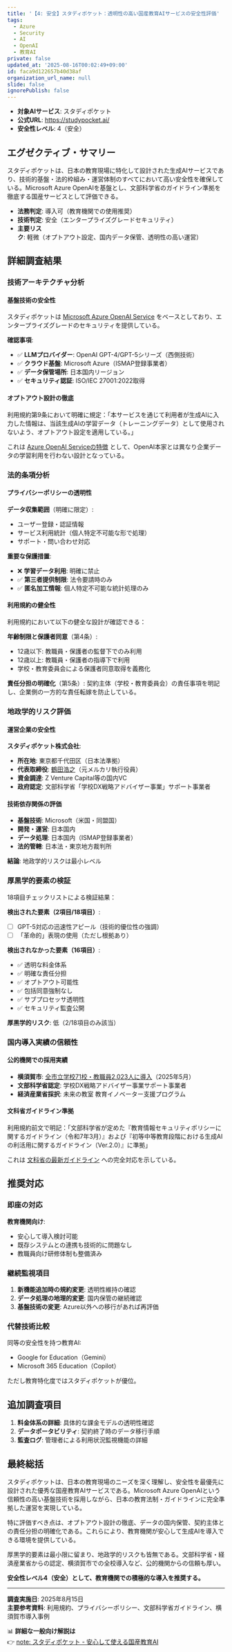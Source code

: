 ```yaml
---
title: '【4: 安全】スタディポケット：透明性の高い国産教育AIサービスの安全性評価'
tags:
  - Azure
  - Security
  - AI
  - OpenAI
  - 教育AI
private: false
updated_at: '2025-08-16T00:02:49+09:00'
id: faca9d122657b40d38af
organization_url_name: null
slide: false
ignorePublish: false
---
```


- **対象AIサービス**: スタディポケット
- **公式URL**: https://studypocket.ai/
- **安全性レベル**: 4（安全）

## エグゼクティブ・サマリー

スタディポケットは、日本の教育現場に特化して設計された生成AIサービスであり、技術的基盤・法的枠組み・運営体制のすべてにおいて高い安全性を確保している。Microsoft Azure OpenAIを基盤とし、文部科学省のガイドライン準拠を徹底する国産サービスとして評価できる。

- **法務判定**: 導入可（教育機関での使用推奨）
- **技術判定**: 安全（エンタープライズグレードセキュリティ）
- **主要リスク**: 軽微（オプトアウト設定、国内データ保管、透明性の高い運営）

## 詳細調査結果

### 技術アーキテクチャ分析

#### 基盤技術の安全性
スタディポケットは [Microsoft Azure OpenAI Service](https://learn.microsoft.com/ja-jp/azure/ai-services/openai/) をベースとしており、エンタープライズグレードのセキュリティを提供している。

**確認事項**:
- ✅ **LLMプロバイダー**: OpenAI GPT-4/GPT-5シリーズ（西側技術）
- ✅ **クラウド基盤**: Microsoft Azure（ISMAP登録事業者）
- ✅ **データ保管場所**: 日本国内リージョン
- ✅ **セキュリティ認証**: ISO/IEC 27001:2022取得

#### オプトアウト設計の徹底
利用規約第9条において明確に規定：「本サービスを通じて利用者が生成AIに入力した情報は、当該生成AIの学習データ（トレーニングデータ）として使用されないよう、オプトアウト設定を適用している。」

これは [Azure OpenAI Serviceの特徴](https://azure.microsoft.com/ja-jp/products/ai-services/openai-service) として、OpenAI本家とは異なり企業データの学習利用を行わない設計となっている。

### 法的条項分析

#### プライバシーポリシーの透明性
**データ収集範囲**（明確に限定）:
- ユーザー登録・認証情報
- サービス利用統計（個人特定不可能な形で処理）
- サポート・問い合わせ対応

**重要な保護措置**:
- ❌ **学習データ利用**: 明確に禁止
- ✅ **第三者提供制限**: 法令要請時のみ
- ✅ **匿名加工情報**: 個人特定不可能な統計処理のみ

#### 利用規約の健全性
利用規約において以下の健全な設計が確認できる：

**年齢制限と保護者同意**（第4条）:
- 12歳以下: 教職員・保護者の監督下でのみ利用
- 12歳以上: 教職員・保護者の指導下で利用
- 学校・教育委員会による保護者同意取得を義務化

**責任分担の明確化**（第5条）:
契約主体（学校・教育委員会）の責任事項を明記し、企業側の一方的な責任転嫁を防止している。

### 地政学的リスク評価

#### 運営企業の安全性
**スタディポケット株式会社**:
- **所在地**: 東京都千代田区（日本法準拠）
- **代表取締役**: [鶴田浩之](https://www.facebook.com/mocchicc/)（元メルカリ執行役員）
- **資金調達**: Z Venture Capital等の国内VC
- **政府認定**: 文部科学省「学校DX戦略アドバイザー事業」サポート事業者

#### 技術依存関係の評価
- **基盤技術**: Microsoft（米国・同盟国）
- **開発・運営**: 日本国内
- **データ処理**: 日本国内（ISMAP登録事業者）
- **法的管轄**: 日本法・東京地方裁判所

**結論**: 地政学的リスクは最小レベル

### 厚黒学的要素の検証

18項目チェックリストによる検証結果：

**検出された要素（2項目/18項目）**:
- [ ] GPT-5対応の迅速性アピール（技術的優位性の強調）
- [ ] 「革命的」表現の使用（ただし根拠あり）

**検出されなかった要素（16項目）**:
- ✅ 透明な料金体系
- ✅ 明確な責任分担
- ✅ オプトアウト可能性
- ✅ 包括同意強制なし
- ✅ サブプロセッサ透明性
- ✅ セキュリティ監査公開

**厚黒学的リスク**: 低（2/18項目のみ該当）

### 国内導入実績の信頼性

#### 公的機関での採用実績
- **横須賀市**: [全市立学校71校・教職員2,023人に導入](https://prtimes.jp/main/html/rd/p/000000062.000049664.html)（2025年5月）
- **文部科学省認定**: 学校DX戦略アドバイザー事業サポート事業者
- **経済産業省採択**: 未来の教室 教育イノベーター支援プログラム

#### 文科省ガイドライン準拠
利用規約前文で明記：「文部科学省が定めた『教育情報セキュリティポリシーに関するガイドライン（令和7年3月）』および『初等中等教育段階における生成AIの利活用に関するガイドライン（Ver.2.0）』に準拠」

これは [文科省の最新ガイドライン](https://edu.watch.impress.co.jp/docs/news/1651981.html) への完全対応を示している。

## 推奨対応

### 即座の対応
**教育機関向け**: 
- 安心して導入検討可能
- 既存システムとの連携も技術的に問題なし
- 教職員向け研修体制も整備済み

### 継続監視項目
1. **新機能追加時の規約変更**: 透明性維持の確認
2. **データ処理の地理的変更**: 国内保管の継続確認
3. **基盤技術の変更**: Azure以外への移行があれば再評価

### 代替技術比較
同等の安全性を持つ教育AI:
- Google for Education（Gemini）
- Microsoft 365 Education（Copilot）

ただし教育特化度ではスタディポケットが優位。

## 追加調査項目

1. **料金体系の詳細**: 具体的な課金モデルの透明性確認
2. **データポータビリティ**: 契約終了時のデータ移行手順
3. **監査ログ**: 管理者による利用状況監視機能の詳細

## 最終総括

スタディポケットは、日本の教育現場のニーズを深く理解し、安全性を最優先に設計された優秀な国産教育AIサービスである。Microsoft Azure OpenAIという信頼性の高い基盤技術を採用しながら、日本の教育法制・ガイドラインに完全準拠した運営を実現している。

特に評価すべき点は、オプトアウト設計の徹底、データの国内保管、契約主体との責任分担の明確化である。これらにより、教育機関が安心して生成AIを導入できる環境を提供している。

厚黒学的要素は最小限に留まり、地政学的リスクも皆無である。文部科学省・経済産業省からの認定、横須賀市での全校導入など、公的機関からの信頼も厚い。

**安全性レベル4（安全）として、教育機関での積極的な導入を推奨する。**

---

**調査実施日**: 2025年8月15日  
**主要参考資料**: 利用規約、プライバシーポリシー、文部科学省ガイドライン、横須賀市導入事例

📊 **詳細な一般向け解説は**  
👉 [note: スタディポケット - 安心して使える国産教育AI](リンク予定)
